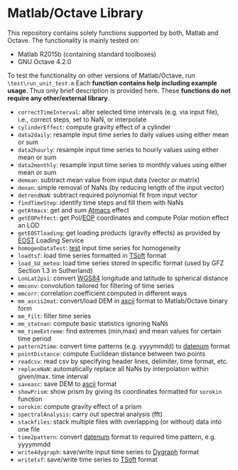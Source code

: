 Matlab/Octave Library
=====================
This repository contains solely functions supported by both, Matlab and Octave.
The functionality is mainly tested on:
* Matlab R2015b (containing standard toolboxes)
* GNU Octave 4.2.0  

To test the functionality on other versions of Matlab/Octave, run `\test\run_unit_test.m`
Each **function contains help including example usage**. Thus only brief description is provided here. These **functions do not require any other/external library**.
* `correctTimeInterval`: alter selected time intervals (e.g. via input file), i.e., correct steps, set to NaN, or interpolate
* `cylinderEffect`: compute gravity effect of a cylinder
* `data2daily`: resample input time series to daily values using either mean or sum
* `data2hourly`: resample input time series to hourly values using either mean or sum
* `data2monthly`: resample input time series to monthly values using either mean or sum
* `demean`: subtract mean value from input data (vector or matrix)
* `denan`: simple removal of NaNs (by reducing length of the input vector)
* `detrendNaN`: subtract required polynomial fit from input vector
* `findTimeStep`: identify time steps and fill them with NaNs
* `getAtmacs`: get and sum [Atmacs](http://atmacs.bkg.bund.de/docs/data.php) effect
* `getEOPeffect`: get Pol/[EOP](http://hpiers.obspm.fr/iers/eop/eopc04/eopc04_IAU2000.62-now) coordinates and compute Polar motion effect an LOD
* `getEOSTloading`: get loading products (gravity effects) as provided by [EOST](http://loading.u-strasbg.fr) Loading Service
* `homogenDataTest`: [test](http://www.fao.org/docrep/X0490E/x0490e0l.htm) input time series for homogeneity
* `loadtsf`: load time series formatted in [TSoft](http://seismologie.oma.be/en/downloads/tsoft) format 
* `load_SU_meteo`: load time series stored in specific format (used by GFZ Section 1.3 in Sutherland)
* `LonLat2psi`: convert [WGS84](https://en.wikipedia.org/wiki/World_Geodetic_System) longitude and latitude to spherical distance
* `mmconv`: convolution tailored for filtering of time series
* `mmcorr`: correlation coefficient computed in different ways
* `mm_ascii2mat`: convert/load DEM in [ascii](https://en.wikipedia.org/wiki/Esri_grid) format to Matlab/Octave binary form
* `mm_filt`: filter time series
* `mm_statnan`: compute basic statistics ignoring NaNs
* `mm_timeExtreme`: find extremes (min,max) and mean values for certain time period
* `pattern2time`: convert time patterns (e.g. yyyymmdd) to [datenum](mathworks.com/help/matlab/ref/datenum.html) format
* `pointDistance`: compute Euclidean distance between two points
* `readcsv`: read csv by specifying header lines, delimiter, time format, etc.
* `replaceNaN`: automatically replace all NaNs by interpolation within given/max. time interval  
* `saveasc`: save DEM to [ascii](https://en.wikipedia.org/wiki/Esri_grid) format
* `showPrism`: show prism by giving its coordinates formatted for `sorokin` function  
* `sorokin`: compute gravity effect of a prism
* `spectralAnalysis`: carry out spectral analysis (fft)
* `stackfiles`: stack multiple files with overlapping (or without) data into one file
* `time2pattern`: convert [datenum](mathworks.com/help/matlab/ref/datenum.html) format to required time pattern, e.g. yyyymmdd
* `write4dygraph`: save/write input time series to [Dygraph](http://dygraphs.com/data.html#csv) format
* `writetsf`: save/write time series to [TSoft](http://seismologie.oma.be/en/downloads/tsoft) format
